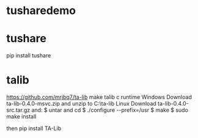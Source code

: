 # tusharedemo

# tushare
pip install tushare

# talib
https://github.com/mrjbq7/ta-lib
make talib c runtime
Windows
Download ta-lib-0.4.0-msvc.zip and unzip to C:\ta-lib
Linux
Download ta-lib-0.4.0-src.tar.gz and:
$ untar and cd
$ ./configure --prefix=/usr
$ make
$ sudo make install

then 
pip install TA-Lib

